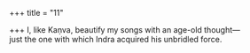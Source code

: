 +++
title = "11"

+++
I, like Kaṇva, beautify my songs with an age-old thought—  
just the one with which Indra acquired his unbridled force.  